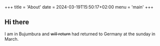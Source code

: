 +++
title = 'About'
date = 2024-03-19T15:50:17+02:00
menu = 'main'
+++

## Hi there

I am in Bujumbura and ~~will return~~ had returned to Germany at the sunday in March.